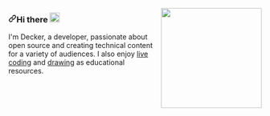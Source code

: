 <p>

  <a target="_blank" rel="noopener noreferrer" href="https://user-images.githubusercontent.com/5713670/87202985-820dcb80-c2b6-11ea-9f56-7ec461c497c3.gif">
    <img align="right" src="https://user-images.githubusercontent.com/5713670/87202985-820dcb80-c2b6-11ea-9f56-7ec461c497c3.gif" width="200&quot;" style="max-      width:100%;">  
  </a>
</p>
    <h3><a id="user-content-hi-there-" class="anchor" aria-hidden="true" href="#hi-there-"><svg
                class="octicon octicon-link" viewBox="0 0 16 16" version="1.1" width="16" height="16"
                aria-hidden="true">
                <path fill-rule="evenodd"
                    d="M7.775 3.275a.75.75 0 001.06 1.06l1.25-1.25a2 2 0 112.83 2.83l-2.5 2.5a2 2 0 01-2.83 0 .75.75 0 00-1.06 1.06 3.5 3.5 0 004.95 0l2.5-2.5a3.5 3.5 0 00-4.95-4.95l-1.25 1.25zm-4.69 9.64a2 2 0 010-2.83l2.5-2.5a2 2 0 012.83 0 .75.75 0 001.06-1.06 3.5 3.5 0 00-4.95 0l-2.5 2.5a3.5 3.5 0 004.95 4.95l1.25-1.25a.75.75 0 00-1.06-1.06l-1.25 1.25a2 2 0 01-2.83 0z">
                </path>
            </svg></a>Hi there <g-emoji class="g-emoji" alias="wave"
            fallback-src="https://github.githubassets.com/images/icons/emoji/unicode/1f44b.png"><img class="emoji"
                alt="wave" height="20" width="20"
                src="https://github.githubassets.com/images/icons/emoji/unicode/1f44b.png"></g-emoji>
    </h3>
    <p>I'm Decker, a developer, passionate about open source and creating technical
        content for a variety of audiences. I also enjoy <a href="https://twitch.tv/erikaheidi" rel="nofollow">live
            coding</a> and <a href="https://dev.to/erikaheidi/pick-squash-drop-rebase-comic-607"
            rel="nofollow">drawing</a> as educational resources.</p>
    <!--<p>I love PHP, and I've been working mostly on command-line tools lately. Here's some projects I'm excited about
        right now:</p>
    <ul>
     <li><a href="https://github.com/minicli/minicli">Minicli</a> - A minimalist framework for command-line centric
            PHP apps.</li>
        <li><a href="https://github.com/erikaheidi/streamaru">Streamaru</a> - An experimental collection of tools for
            live streaming with OBS.</li>
    </ul>

